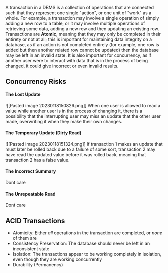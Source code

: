 A transaction in a DBMS is a collection of operations that are connected such that they represent one single "action", or one unit of "work" as a whole. For example, a transaction may involve a single operation of simply adding a new row to a table, or it may involve multiple operations of retrieving some data, adding a new row and then updating an existing row. Transactions are **Atomic**, meaning that they may only be completed in their entirety or not at all; this is important for maintaining data integrity on a database, as if an action is not completed entirely (for example, one row is added but then another related row cannot be updated) then the database may be left in an invalid state. It is also important for concurrency, as if another user were to interact with data that is in the process of being changed, it could give incorrect or even invalid results.
## Concurrency Risks
#### The Lost Update
![[Pasted image 20230118150826.png]]
When one user is allowed to read a value while another user is in the process of changing it, there is a possibility that the interrupting user may miss an update that the other user made, overwriting it when they make their own changes.
#### The Temporary Update (Dirty Read)
![[Pasted image 20230118151324.png]]
If transaction 1 makes an update that must later be rolled back due to a failure of some sort, transaction 2 may have read the updated value before it was rolled back, meaning that transaction 2 has a false value. 
#### The Incorrect Summary
Dont care
#### The Unrepeatable Read
Dont care

## ACID Transactions
- Atomicity: Either *all* operations in the transaction are completed, or *none* of them are
- Consistency Preservation: The database should never be left in an inconsistent state
- Isolation: The transactions appear to be working completely in isolation, even though they are working concurrently
- Durability (Permanency)